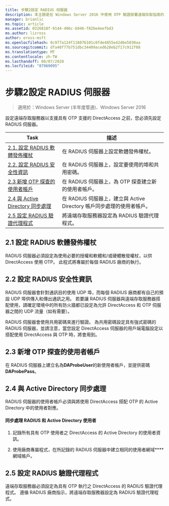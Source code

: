 ```yaml
---
title: 步驟2設定 RADIUS 伺服器
description: 本主題是在 Windows Server 2016 中使用 OTP 驗證部署遠端存取指南的一部分。
manager: brianlic
ms.topic: article
ms.assetid: 0326818f-9144-496c-b946-f82be4eefbd3
ms.author: lizross
author: eross-msft
ms.openlocfilehash: 8c977a124f118076101c0fde4855e42d6e5030aa
ms.sourcegitcommit: dfa48f77b751dbc34409aced628eb2f17c912f08
ms.translationtype: MT
ms.contentlocale: zh-TW
ms.lasthandoff: 08/07/2020
ms.locfileid: "87969095"
---
```

# <a name="step-2-configure-the-radius-server"></a>步驟2設定 RADIUS 伺服器

>適用於：Windows Server (半年度管道)、Windows Server 2016

設定遠端存取服務器以支援具有 OTP 支援的 DirectAccess 之前，您必須先設定 RADIUS 伺服器。

|Task|描述|
|----|--------|
|[2.1. 設定 RADIUS 軟體發佈權杖](#BKMK_1.1)|在 RADIUS 伺服器上設定軟體發佈權杖。|
|[2.2. 設定 RADIUS 安全性資訊](#BKMK_1.2)|在 RADIUS 伺服器上，設定要使用的埠和共用密碼。|
|[2.3 新增 OTP 探查的使用者帳戶](#BKMK_Probe)|在 RADIUS 伺服器上，為 OTP 探查建立新的使用者帳戶。|
|[2.4 與 Active Directory 同步處理](#BKMK_Active)|在 RADIUS 伺服器上，建立與 Active Directory 帳戶同步處理的使用者帳戶。|
|[2.5 設定 RADIUS 驗證代理程式](#BKMK_AuthAgent)|將遠端存取服務器設定為 RADIUS 驗證代理程式。|

## <a name="21-configure-the-radius-software-distribution-tokens"></a><a name="BKMK_1.1"></a>2.1 設定 RADIUS 軟體發佈權杖
RADIUS 伺服器必須設定為使用必要的授權和軟體和/或硬體散發權杖，以供 DirectAccess 使用 OTP。 此程式將專屬於每個 RADIUS 廠商的執行。

## <a name="22-configure-the-radius-security-information"></a><a name="BKMK_1.2"></a>2.2 設定 RADIUS 安全性資訊
RADIUS 伺服器會針對通訊目的使用 UDP 埠，而每個 RADIUS 廠商都有自己的預設 UDP 埠供傳入和傳出通訊之用。 若要讓 RADIUS 伺服器與遠端存取服務器搭配使用，請確定環境中的所有防火牆都已設定為允許 DirectAccess 和 OTP 伺服器之間的 UDP 流量（如有需要）。

RADIUS 伺服器會使用共用密碼來進行驗證。 為共用密碼設定具有強式密碼的 RADIUS 伺服器，並請注意，當您設定 DirectAccess 伺服器的用戶端電腦設定以搭配使用 DirectAccess 與 OTP 時，將會用到。

## <a name="23-adding-user-account-for-otp-probing"></a><a name="BKMK_Probe"></a>2.3 新增 OTP 探查的使用者帳戶
在 RADIUS 伺服器上建立名為**DAProbeUser**的新使用者帳戶，並提供密碼**DAProbePass**。

## <a name="24-synchronize-with-active-directory"></a><a name="BKMK_Active"></a>2.4 與 Active Directory 同步處理
RADIUS 伺服器的使用者帳戶必須與將使用 DirectAccess 搭配 OTP 的 Active Directory 中的使用者對應。

#### <a name="to-synchronize-the-radius-and-active-directory-users"></a>同步處理 RADIUS 和 Active Directory 使用者

1.  記錄所有具有 OTP 使用者之 DirectAccess 的 Active Directory 的使用者資訊。

2.  使用廠商專屬程式，在所記錄的 RADIUS 伺服器中建立相同的使用者網域**\**網域帳戶。

## <a name="25-configure-the-radius-authentication-agent"></a><a name="BKMK_AuthAgent"></a>2.5 設定 RADIUS 驗證代理程式
遠端存取服務器必須設定為具有 OTP 執行之 DirectAccess 的 RADIUS 驗證代理程式。 遵循 RADIUS 廠商指示，將遠端存取服務器設定為 RADIUS 驗證代理程式。



